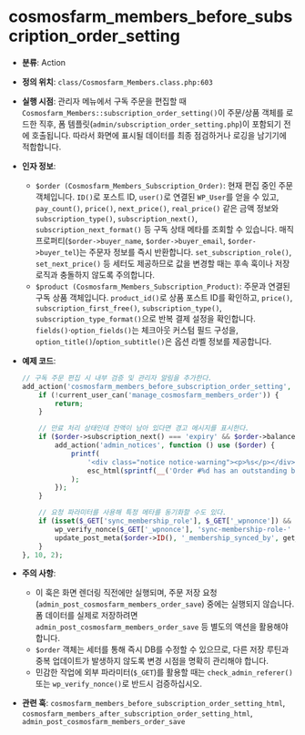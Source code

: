 ﻿# cosmosfarm_members_before_subscription_order_setting

- **분류**: Action
- **정의 위치**: `class/Cosmosfarm_Members.class.php:603`
- **실행 시점**: 관리자 메뉴에서 구독 주문을 편집할 때 `Cosmosfarm_Members::subscription_order_setting()`이 주문/상품 객체를 로드한 직후, 폼 템플릿(`admin/subscription_order_setting.php`)이 포함되기 전에 호출됩니다. 따라서 화면에 표시될 데이터를 최종 점검하거나 로깅을 남기기에 적합합니다.
- **인자 정보**:
  - `$order (Cosmosfarm_Members_Subscription_Order)`: 현재 편집 중인 주문 객체입니다. `ID()`로 포스트 ID, `user()`로 연결된 `WP_User`를 얻을 수 있고, `pay_count()`, `price()`, `next_price()`, `real_price()` 같은 금액 정보와 `subscription_type()`, `subscription_next()`, `subscription_next_format()` 등 구독 상태 메타를 조회할 수 있습니다. 매직 프로퍼티(`$order->buyer_name`, `$order->buyer_email`, `$order->buyer_tel`)는 주문자 정보를 즉시 반환합니다. `set_subscription_role()`, `set_next_price()` 등 세터도 제공하므로 값을 변경할 때는 후속 훅이나 저장 로직과 충돌하지 않도록 주의합니다.
  - `$product (Cosmosfarm_Members_Subscription_Product)`: 주문과 연결된 구독 상품 객체입니다. `product_id()`로 상품 포스트 ID를 확인하고, `price()`, `subscription_first_free()`, `subscription_type()`, `subscription_type_format()`으로 반복 결제 설정을 확인합니다. `fields()`·`option_fields()`는 체크아웃 커스텀 필드 구성을, `option_title()`/`option_subtitle()`은 옵션 라벨 정보를 제공합니다.
- **예제 코드**:

  ```php
  // 구독 주문 편집 시 내부 검증 및 관리자 알림을 추가한다.
  add_action('cosmosfarm_members_before_subscription_order_setting', function ($order, $product) {
      if (!current_user_can('manage_cosmosfarm_members_order')) {
          return;
      }
  
      // 만료 처리 상태인데 잔액이 남아 있다면 경고 메시지를 표시한다.
      if ($order->subscription_next() === 'expiry' && $order->balance() > 0) {
          add_action('admin_notices', function () use ($order) {
              printf(
                  '<div class="notice notice-warning"><p>%s</p></div>',
                  esc_html(sprintf(__('Order #%d has an outstanding balance.', 'textdomain'), $order->ID()))
              );
          });
      }
  
      // 요청 파라미터를 사용해 특정 메타를 동기화할 수도 있다.
      if (isset($_GET['sync_membership_role'], $_GET['_wpnonce']) &&
          wp_verify_nonce($_GET['_wpnonce'], 'sync-membership-role-' . $order->ID())) {
          update_post_meta($order->ID(), '_membership_synced_by', get_current_user_id());
      }
  }, 10, 2);
  ```
- **주의 사항**:
  - 이 훅은 화면 렌더링 직전에만 실행되며, 주문 저장 요청(`admin_post_cosmosfarm_members_order_save`) 중에는 실행되지 않습니다. 폼 데이터를 실제로 저장하려면 `admin_post_cosmosfarm_members_order_save` 등 별도의 액션을 활용해야 합니다.
  - `$order` 객체는 세터를 통해 즉시 DB를 수정할 수 있으므로, 다른 저장 루틴과 중복 업데이트가 발생하지 않도록 변경 시점을 명확히 관리해야 합니다.
  - 민감한 작업에 외부 파라미터(`$_GET`)를 활용할 때는 `check_admin_referer()` 또는 `wp_verify_nonce()`로 반드시 검증하십시오.
- **관련 훅**: `cosmosfarm_members_before_subscription_order_setting_html`, `cosmosfarm_members_after_subscription_order_setting_html`, `admin_post_cosmosfarm_members_order_save`
